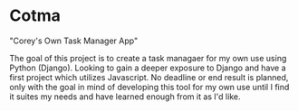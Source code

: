 # Cotma
"Corey's Own Task Manager App"

The goal of this project is to create a task managaer for my own use using Python (Django). Looking to gain a deeper exposure to Django and have a first project which utilizes Javascript. No deadline or end result is planned, only with the goal in mind of developing this tool for my own use until I find it suites my needs and have learned enough from it as I'd like.
